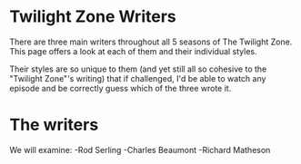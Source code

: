 # Twilight Zone Writers

There are three main writers throughout all 5 seasons of The Twilight Zone.  This page offers a look at each of them and their individual styles.

Their styles are so unique to them (and yet still all so cohesive to the "Twilight Zone"'s writing) that if challenged, I'd be able to watch any episode and be correctly guess which of the three wrote it.

# The writers

We will examine:
-Rod Serling
-Charles Beaumont
-Richard Matheson
```
